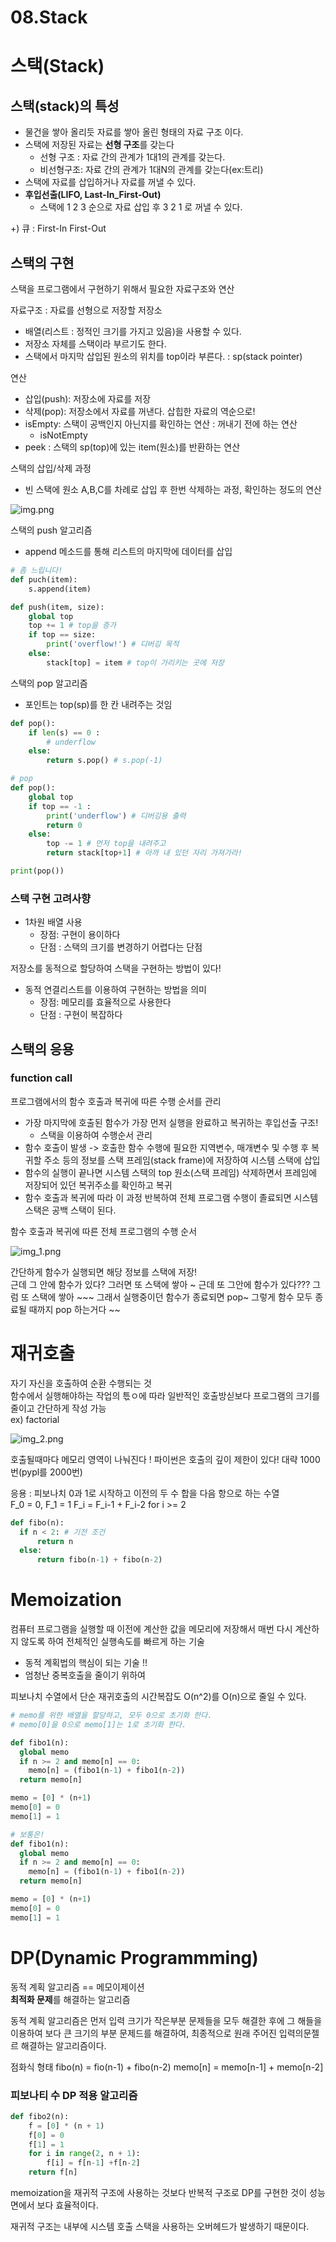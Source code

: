 # 08.Stack
# 스택(Stack)
## 스택(stack)의 특성
- 물건을 쌓아 올리듯 자료를 쌓아 올린 형태의 자료 구조 이다.
- 스택에 저장된 자료는 **선형 구조**를 갖는다
    - 선형 구조 : 자료 간의 관계가 1대1의 관계를 갖는다.
    - 비선형구조: 자료 간의 관계가 1대N의 관계를 갖는다(ex:트리)
- 스택에 자료를 삽입하거나 자료를 꺼낼 수 있다.
- **후입선출(LIFO, Last-In_First-Out)**
    - 스택에 1 2 3 순으로 자료 삽입 후 3 2 1 로 꺼낼 수 있다.

+) 큐 : First-In First-Out  

## 스택의 구현
스택을 프로그램에서 구현하기 위해서 필요한 자료구조와 연산

자료구조 : 자료를 선형으로 저장할 저장소
- 배열(리스트 : 정적인 크기를 가지고 있음)을 사용할 수 있다.
- 저장소 자체를 스택이라 부르기도 한다.
- 스택에서 마지막 삽입된 원소의 위치를 top이라 부른다. : sp(stack pointer)

연산
- 삽입(push): 저장소에 자료를 저장
- 삭제(pop): 저장소에서 자료를 꺼낸다. 삽힙한 자료의 역순으로!
- isEmpty: 스택이 공백인지 아닌지를 확인하는 연산 : 꺼내기 전에 하는 연산
    - isNotEmpty
- peek : 스택의 sp(top)에 있는 item(원소)를 반환하는 연산

스택의 삽입/삭제 과정
- 빈 스택에 원소 A,B,C를 차례로 삽입 후 한번 삭제하는 과정, 확인하는 정도의 연산

![img.png](img.png)

스택의 push 알고리즘
- append 메소드를 통해 리스트의 마지막에 데이터를 삽입
```python
# 좀 느립니다!
def puch(item):
    s.append(item)
```
```python
def push(item, size):
    global top
    top += 1 # top을 증가
    if top == size:
        print('overflow!') # 디버깅 목적
    else:
        stack[top] = item # top이 가리키는 곳에 저장
```

스택의 pop 알고리즘
- 포인트는 top(sp)를 한 칸 내려주는 것임
```python
def pop():
    if len(s) == 0 :
        # underflow
    else:
        return s.pop() # s.pop(-1)
```
```python
# pop
def pop():
    global top
    if top == -1 :
        print('underflow') # 디버깅용 출력
        return 0
    else:
        top -= 1 # 먼저 top을 내려주고
        return stack[top+1] # 아까 내 있던 자리 가져가라!

print(pop())
```

### 스택 구현 고려사향
- 1차원 배열 사용
  - 장점: 구현이 용이하다
  - 단점 : 스택의 크기를 변경하기 어렵다는 단점
  
저장소를 동적으로 할당하여 스택을 구현하는 방법이 있다!
- 동적 연결리스트를 이용하여 구현하는 방법을 의미
  - 장점: 메모리를 효율적으로 사용한다
  - 단점 : 구현이 복잡하다
  
## 스택의 응용
### function call
프로그램에서의 함수 호출과 복귀에 따른 수행 순서를 관리
  - 가장 마지막에 호출된 함수가 가장 먼저 실행을 완료하고 복귀하는 후입선출 구조!
    - 스택을 이용하여 수행순서 관리
  - 함수 호출이 발생 -> 호출한 함수 수행에 필요한 지역변수, 매개변수 및 수행 후 복귀할 주소 등의 정보를 스택 프레임(stack frame)에 저장하여 시스템 스택에 삽입
  - 함수의 실행이 끝나면 시스템 스택의 top 원소(스택 프레임) 삭제하면서 프레임에 저장되어 있던 복귀주소를 확인하고 복귀
  - 함수 호출과 복귀에 따라 이 과정 반복하여 전체 프로그램 수행이 졸료되면 시스템 스택은 공백 스택이 된다.

함수 호출과 복귀에 따른 전체 프로그램의 수행 순서

![img_1.png](img_1.png)

간단하게 함수가 실행되면 해당 정보를 스택에 저장!  
근데 그 안에 함수가 있다? 그러면 또 스택에 쌓아 ~
근데 또 그안에 함수가 있다??? 그럼 또 스택에 쌓아 ~~~
그래서 실행중이던 함수가 종료되면 pop~
그렇게 함수 모두 종료될 때까지 pop 하는거다 ~~

# 재귀호출
자기 자신을 호출하여 순환 수행되는 것  
함수에서 실행해야하는 작업의 튻ㅇ에 따라 일반적인 호출방싣보다 프로그램의 크기를 줄이고 간단하게 작성 가능  
ex) factorial

![img_2.png](img_2.png)

호출될때마다 메모리 영역이 나눠진다 !
파이썬은 호출의 깊이 제한이 있다! 대략 1000번(pypl를 2000번)

응용 : 피보나치
0과 1로 시작하고 이전의 두 수 합을 다음 항으로 하는 수열  
F_0 = 0, F_1 = 1
F_i = F_i-1 + F_i-2 for i >= 2

```python
def fibo(n):
  if n < 2: # 기전 조건
      return n
  else:
      return fibo(n-1) + fibo(n-2)
```

# Memoization
컴퓨터 프로그램을 실행할 때 이전에 계산한 값을 메모리에 저장해서 매번 다시 계산하지 않도록 하여 전체적인 실행속도를 빠르게 하는 기술  
- 동적 계획법의 핵심이 되는 기술 !!  
- 엄청난 중복호출을 줄이기 위하여

피보나치 수열에서 단순 재귀호출의 시간복잡도 O(n^2)를 O(n)으로 줄일 수 있다.
```python
# memo를 위한 배열을 할당하고, 모두 0으로 초기화 한다.
# memo[0]을 0으로 memo[1]는 1로 초기화 한다.

def fibo1(n):
  global memo
  if n >= 2 and memo[n] == 0:
    memo[n] = (fibo1(n-1) + fibo1(n-2))
  return memo[n]

memo = [0] * (n+1)
memo[0] = 0
memo[1] = 1
```

```python
# 보통은!
def fibo1(n):
  global memo
  if n >= 2 and memo[n] == 0:
    memo[n] = (fibo1(n-1) + fibo1(n-2))
  return memo[n]

memo = [0] * (n+1)
memo[0] = 0
memo[1] = 1
```

# DP(Dynamic Programmming)
동적 계획 알고리즘 == 메모이제이션  
**최적화 문제**를 해결하는 알고리즘

동적 계획 알고리즘은 먼저 입력 크기가 작은부분 문제들을 모두 해결한 후에 그 해들을 이용하여 보다 큰 크기의 부분 문제드를 해결하여, 최종적으로 원래 주어진 입력의문젤르 해결하는 알고리즘이다.

점화식 형태
fibo(n) = fio(n-1) + fibo(n-2)
memo[n] = memo[n-1] + memo[n-2]

### 피보나티 수 DP 적용 알고리즘
```python
def fibo2(n):
    f = [0] * (n + 1)
    f[0] = 0
    f[1] = 1
    for i in range(2, n + 1):
        f[i] = f[n-1] +f[n-2]
    return f[n]
```

memoization을 재귀적 구조에 사용하는 것보다 반복적 구조로 DP를 구현한 것이 성능면에서 보다 효율적이다.

재귀적 구조는 내부에 시스템 호출 스택을 사용하는 오버헤드가 발생하기 때문이다.